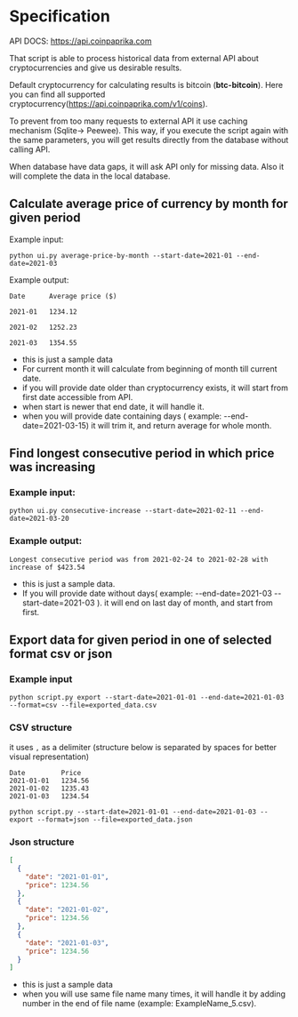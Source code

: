 # Specification
API DOCS: https://api.coinpaprika.com

That script is able to process historical data from external API about cryptocurrencies and give us desirable results. 

Default cryptocurrency for calculating results is bitcoin (**btc-bitcoin**). Here you can find all supported cryptocurrency(https://api.coinpaprika.com/v1/coins).   

To prevent from too many requests to external API it use caching mechanism (Sqlite-> Peewee). This way, if you execute the script again with the same parameters, you will get results directly from the database without calling API.

When database have data gaps, it will ask API only for missing data. Also it will complete the data in the local database. 

 
## Calculate average price of currency by month for given period
Example input:

`python ui.py average-price-by-month --start-date=2021-01 --end-date=2021-03`

Example output:

```
Date      Average price ($)

2021-01   1234.12

2021-02   1252.23

2021-03   1354.55
```

* this is just a sample data
* For current month it will calculate from beginning of month till current date. 
* if you will provide date older than cryptocurrency exists, it will start from first date accessible from API.
* when start is newer that end date, it will handle it. 
* when you will provide date containing days ( example: --end-date=2021-03-15) it will trim it, and return average for whole month.



## Find longest consecutive period in which price was increasing

### Example input:

`python ui.py consecutive-increase --start-date=2021-02-11 --end-date=2021-03-20`  


### Example output:  

`Longest consecutive period was from 2021-02-24 to 2021-02-28 with increase of $423.54`


* this is just a sample data.
* If you will provide date without days( example: --end-date=2021-03 --start-date=2021-03 ). it will end on last day of month, and start from first.


## Export data for given period in one of selected format csv or json

### Example input
`python script.py export --start-date=2021-01-01 --end-date=2021-01-03 --format=csv --file=exported_data.csv`
### CSV structure

it uses `,` as a delimiter (structure below is separated by spaces for better visual representation)

```
Date         Price
2021-01-01   1234.56
2021-01-02   1235.43
2021-01-03   1234.54
```


`python script.py --start-date=2021-01-01 --end-date=2021-01-03 --export --format=json --file=exported_data.json`

### Json structure
```json
[
  {
    "date": "2021-01-01",
    "price": 1234.56
  },
  {
    "date": "2021-01-02",
    "price": 1234.56
  },
  {
    "date": "2021-01-03",
    "price": 1234.56
  }
]
```
* this is just a sample data
* when you will use same file name many times, it will handle it by adding number in the end of file name (example: ExampleName_5.csv).



